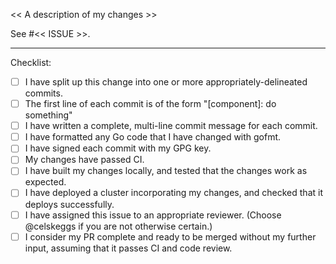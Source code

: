 << A description of my changes >>

See #<< ISSUE >>.

---

Checklist:

 - [ ] I have split up this change into one or more appropriately-delineated commits.
 - [ ] The first line of each commit is of the form "[component]: do something"
 - [ ] I have written a complete, multi-line commit message for each commit.
 - [ ] I have formatted any Go code that I have changed with gofmt.
 - [ ] I have signed each commit with my GPG key.
 - [ ] My changes have passed CI.
 - [ ] I have built my changes locally, and tested that the changes work as expected.
 - [ ] I have deployed a cluster incorporating my changes, and checked that it deploys successfully.
 - [ ] I have assigned this issue to an appropriate reviewer. (Choose @celskeggs if you are not otherwise certain.)
 - [ ] I consider my PR complete and ready to be merged without my further input, assuming that it passes CI and code review.
